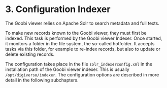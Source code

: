 # 3. Configuration Indexer

The Goobi viewer relies on Apache Solr to search metadata and full texts. 

To make new records known to the Goobi viewer, they must first be indexed. This task is performed by the Goobi viewer Indexer. Once started, it monitors a folder in the file system, the so-called hotfolder. It accepts tasks via this folder, for example to re-index records, but also to update or delete existing records. 

The configuration takes place in the file `solr_indexerconfig.xml` in the installation path of the Goobi viewer indexer. This is usually `/opt/digiverso/indexer`. The configuration options are described in more detail in the following subchapters.

